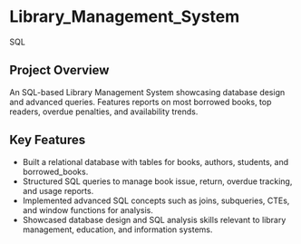 # Library_Management_System
SQL

## Project Overview
An SQL-based Library Management System showcasing database design and advanced queries. Features reports on most borrowed books, top readers, overdue penalties, and availability trends.

## Key Features
- Built a relational database with tables for books, authors, students, and borrowed_books.
- Structured SQL queries to manage book issue, return, overdue tracking, and usage reports.
- Implemented advanced SQL concepts such as joins, subqueries, CTEs, and window functions for analysis.
- Showcased database design and SQL analysis skills relevant to library management, education, and information systems.
